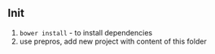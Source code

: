 ## Init
1. `bower install` - to install dependencies
2. use prepros, add new project with content of this folder